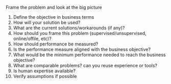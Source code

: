 Frame the problem and look at the big picture

1. Define the objective in business terms
2. How will your solution be used?
3. What are the current solutions/workarounds (if any)?
4. How should you frame this problem (supervised/unsupervised, online/offile, etc)?
5. How should performance be measured?
6. Is the performance measure aligned with the business objective?
7. What would be the minimum performance needed to reach the business objective?
8. What are comparable problems? can you reuse experience or tools?
9. Is human expertise available?
10. Verify assumptions if possible
